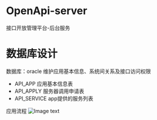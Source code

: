 # OpenApi-server
接口开放管理平台-后台服务

# 数据库设计
数据库：oracle
维护应用基本信息、系统间关系及接口访问权限

* API_APP           应用基本信息表
* API_APPLY         服务器调用申请表
* API_SERVICE       app提供的服务列表


应用流程
![Image text](https://https://github.com/386845154a/OpenApi-server/blob/main/src/main/resources/doc/img/1.png)